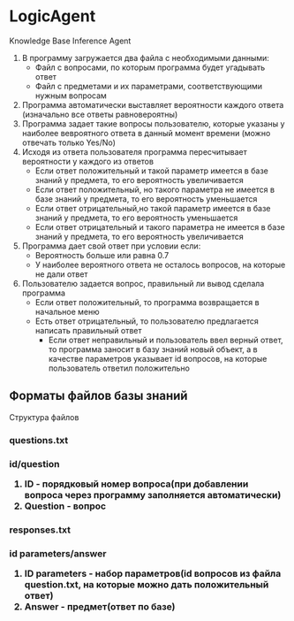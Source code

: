 # LogicAgent
Knowledge Base Inference Agent

<ol>
<li>В программу загружается два файла с необходимыми данными:
  <ul>
  <li>Файл с вопросами, по которым программа будет угадывать ответ
  <li>Файл с предметами и их параметрами, соответствующими нужным вопросам
  </ul>
<li>Программа автоматически выставляет вероятности каждого ответа (изначально все ответы равновероятны)
<li>Программа задает такие вопросы пользователю, которые указаны у наиболее вевроятного ответа в данный момент времени (можно отвечать только Yes/No)
<li>Исходя из ответа пользователя программа пересчитывает вероятности у каждого из ответов
  <ul>
  <li>Если ответ положительный и такой параметр имеется в базе знаний у предмета, то его вероятность увеличивается  
  <li>Если ответ положительный, но такого параметра не имеется в базе знаний у предмета, то его вероятность уменьшается
  <li>Если ответ отрицательный,но такой параметр имеется в базе знаний у предмета, то его вероятность уменьшается
  <li>Если ответ отрицательный и такого параметра не имеется в базе знаний у предмета, то его вероятность увеличивается
  </ul>
<li>Программа дает свой ответ при условии если:
  <ul>
  <li>Вероятность больше или равна 0.7
  <li>У наиболее вероятного ответа не осталось вопросов, на которые не дали ответ
  </ul>
<li>Пользователю задается вопрос, правильный ли вывод сделала программа
  <ul>
    <li>Если ответ положительный, то программа возвращается в начальное меню
    <li>Есть ответ отрицательный, то пользователю предлагается написать правильный ответ
      <ul>
       <li>Если ответ неправильный и пользователь ввел верный ответ, то программа заносит в базу знаний новый объект, а в качестве параметров указывает id вопросов, на которые пользователь ответил положительно
      </ul>
  </ul>
</ol>

<h2>Форматы файлов базы знаний</h3>
Структура файлов
  <h3>questions.txt<h3>
  <p><div>id/question</div>
  <ol>
  <li>ID - порядковый номер вопроса(при добавлении вопроса через программу заполняется автоматически)
  <li>Question - вопрос
  </ol>
  
  <h3>responses.txt<h3>
  <p><div>id parameters/answer</div>
  <ol>
  <li>ID parameters - набор параметров(id вопросов из файла question.txt, на которые можно дать положительный ответ)
  <li>Answer - предмет(ответ по базе)
  </ol>
  
